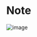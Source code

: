 # Note

![image](https://github.com/PINTO0309/PINTO_model_zoo/assets/33194443/d077627d-4783-4016-aa9a-3f6837f6e90b)
